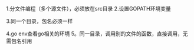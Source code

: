 1.分文件编程（多个源文件），必须放在src目录
2.设置GOPATH环境变量

3.同一个目录，包名必须一样

4.go env查看go相关的环境
5。同一目录，调用别的文件的函数，直接调用，无需包名引用
